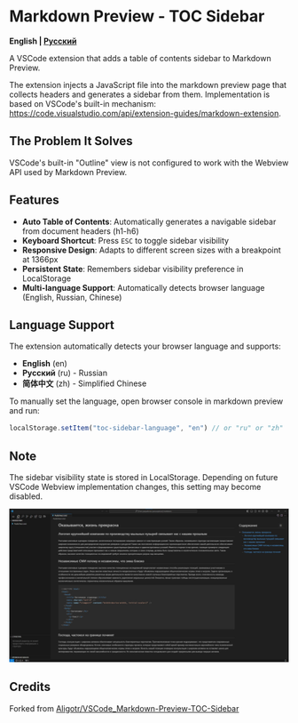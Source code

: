 # Markdown Preview - TOC Sidebar

**English | [Русский](README.ru.md)**

A VSCode extension that adds a table of contents sidebar to Markdown Preview.

The extension injects a JavaScript file into the markdown preview page that collects headers and generates a sidebar from them. Implementation is based on VSCode's built-in mechanism: <https://code.visualstudio.com/api/extension-guides/markdown-extension>.

## The Problem It Solves

VSCode's built-in "Outline" view is not configured to work with the Webview API used by Markdown Preview.

## Features

- **Auto Table of Contents**: Automatically generates a navigable sidebar from document headers (h1-h6)
- **Keyboard Shortcut**: Press `ESC` to toggle sidebar visibility
- **Responsive Design**: Adapts to different screen sizes with a breakpoint at 1366px
- **Persistent State**: Remembers sidebar visibility preference in LocalStorage
- **Multi-language Support**: Automatically detects browser language (English, Russian, Chinese)

## Language Support

The extension automatically detects your browser language and supports:
- **English** (en)
- **Русский** (ru) - Russian
- **简体中文** (zh) - Simplified Chinese

To manually set the language, open browser console in markdown preview and run:
```javascript
localStorage.setItem("toc-sidebar-language", "en") // or "ru" or "zh"
```

## Note

The sidebar visibility state is stored in LocalStorage. Depending on future VSCode Webview implementation changes, this setting may become disabled.

![Screenshot](https://raw.githubusercontent.com/Aligotr/VSCode_Markdown-Preview-TOC-Sidebar/refs/heads/main/assets/docs/Screenshot.jpg)

## Credits

Forked from [Aligotr/VSCode_Markdown-Preview-TOC-Sidebar](https://github.com/Aligotr/VSCode_Markdown-Preview-TOC-Sidebar)
